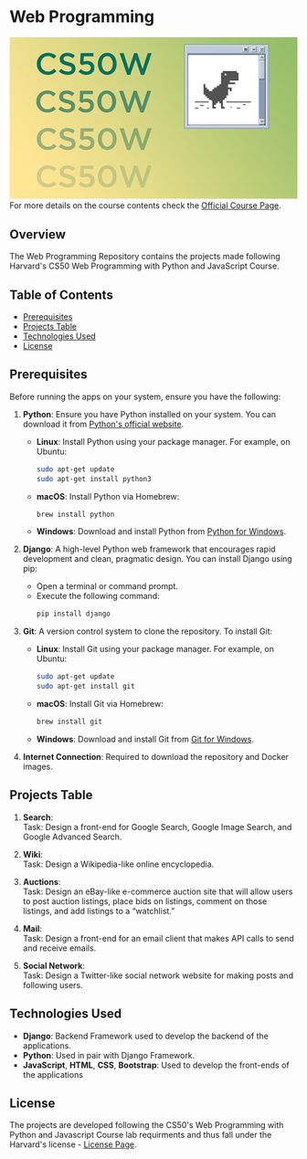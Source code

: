 # Web Programming
![Course Thumbnail](Images/harvard.png)  
For more details on the course contents check the [Official Course Page](https://cs50.harvard.edu/web/2020/).

## Overview
The Web Programming Repository contains the projects made following Harvard's CS50 Web Programming with Python and JavaScript Course.  
 
## Table of Contents
- [Prerequisites](#prerequisites)
- [Projects Table](#project-table)
- [Technologies Used](#technologies-used)
- [License](#license)

## Prerequisites
Before running the apps on your system, ensure you have the following:

1. **Python**: Ensure you have Python installed on your system. You can download it from [Python's official website](https://www.python.org/downloads/).
    - **Linux**: Install Python using your package manager. For example, on Ubuntu:
        ```sh
        sudo apt-get update
        sudo apt-get install python3
        ```
    - **macOS**: Install Python via Homebrew:
        ```sh
        brew install python
        ```
    - **Windows**: Download and install Python from [Python for Windows](https://www.python.org/downloads/windows/).

2. **Django**: A high-level Python web framework that encourages rapid development and clean, pragmatic design. You can install Django using pip:
    - Open a terminal or command prompt.
    - Execute the following command:
        ```sh
        pip install django
        ```
3. **Git**: A version control system to clone the repository. To install Git:
    - **Linux**: Install Git using your package manager. For example, on Ubuntu:
        ```sh
        sudo apt-get update
        sudo apt-get install git
        ```
    - **macOS**: Install Git via Homebrew:
        ```sh
        brew install git
        ```
    - **Windows**: Download and install Git from [Git for Windows](https://gitforwindows.org/).

4. **Internet Connection**: Required to download the repository and Docker images.

## Projects Table
1. **Search**:  
Task: Design a front-end for Google Search, Google Image Search, and Google Advanced Search.

2. **Wiki**:  
Task: Design a Wikipedia-like online encyclopedia.

3. **Auctions**:  
Task: Design an eBay-like e-commerce auction site that will allow users to post auction listings, place bids on listings, comment on those listings, and add listings to a “watchlist.”
   
4. **Mail**:  
Task: Design a front-end for an email client that makes API calls to send and receive emails.

5. **Social Network**:  
Task: Design a Twitter-like social network website for making posts and following users.

## Technologies Used
- **Django**: Backend Framework used to develop the backend of the applications.
- **Python**: Used in pair with Django Framework.
- **JavaScript**, **HTML**, **CSS**, **Bootstrap**: Used to develop the front-ends of the applications

## License
The projects are developed following the CS50's Web Programming with Python and Javascript Course lab requirments and thus fall under the Harvard's license - [License Page](https://cs50.harvard.edu/web/2020/license/).  
